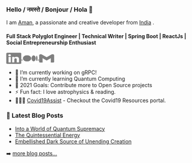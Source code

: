 ### Hello / नमस्ते / Bonjour / Hola  👋
I am [Aman](https://vijama1.github.io/), a passionate and creative developer from [India](https://en.wikipedia.org/wiki/India)&nbsp;.
#### Full Stack Polyglot Engineer  | Technical Writer | Spring Boot | ReactJs | Social Entrepreneurship Enthusiast
<p>
    <a href="https://www.linkedin.com/in/vijayaman/" target="blank">
        <img align="center" src="./linkedin.svg" alt="vijayaman" height="30" width="40" class="icon"/>
    </a>
    <a href="https://medium.com/@aman-vijay" target="blank">
        <img align="center" src="./medium.svg" alt="vijayaman" height="30" width="40" class="icon"/>
    </a>
    <a href="mailto:amanvijay.cs@gmail.com">
        <img align="center" src="./gmail.svg" height="30" width="40" class="icon"/>
    </a>
</p>


- 🔭 I’m currently working on gRPC!
- 🌱 I’m currently learning Quantum Computing
- 🥅 2021 Goals: Contribute more to Open Source projects
- ⚡ Fun fact: I love astrophysics & reading.
- 👨🏽‍💻 [Covid19Assist](https://www.covid19assist.in) - Checkout the Covid19 Resources portal.


### 📕 Latest Blog Posts
- [Into a World of Quantum Supremacy](https://medium.com/analytics-vidhya/into-a-world-of-quantum-supremacy-73e77d6fcbf2)
- [The Quintessential Energy](https://medium.com/@aman_vijay/the-quintessential-energy-2cce309bc140)
- [Embellished Dark Source of Unending Creation](https://medium.com/@aman_vijay/embellished-dark-source-of-unending-creation-3268246dd8b1)

➡️ [more blog posts...](https://medium.com/@aman_vijay)
